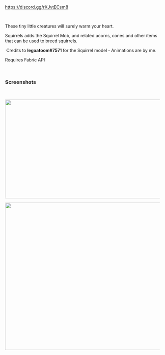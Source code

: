 <p><a href="https://discord.gg/rXJvtECsm8">https://discord.gg/rXJvtECsm8</a></p>
<p>&nbsp;</p>
<p>These tiny little creatures will surely warm your heart.</p>
<p>Squirrels adds the Squirrel Mob, and related acorns, cones and other items that can be used to breed squirrels.</p>
<p>&nbsp;Credits to&nbsp;<strong><span class="username-2b1r56 headerTagUsernameNoNickname-2-Y5Ct headerTagUsernameBase-1NqrY5">legoatoom</span><span class="headerTagDiscriminatorNoNickname-D-AYUN discrimBase-24vY8o">#7571&nbsp;</span></strong><span class="headerTagDiscriminatorNoNickname-D-AYUN discrimBase-24vY8o">for the Squirrel model - Animations are by me.</span></p>
<p>Requires Fabric API</p>
<p>&nbsp;</p>
<h3>Screenshots</h3>
<p>&nbsp;</p>
<p><img src="https://oh-it.is-inside.me/Z2sjYvYS.png" width="573" height="322" /></p>
<p><img src="https://oh-it.is-inside.me/lsuyW24W.png" width="573" height="480" /></p>
